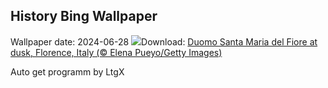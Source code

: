 ## History Bing Wallpaper
Wallpaper date: 2024-06-28
![](https://www.bing.com/th?id=OHR.FlorenceDuomo_EN-US1448955167_UHD.jpg&w=1000)Download: [Duomo Santa Maria del Fiore at dusk, Florence, Italy (© Elena Pueyo/Getty Images)](https://www.bing.com/th?id=OHR.FlorenceDuomo_EN-US1448955167_UHD.jpg)

Auto get programm by LtgX
